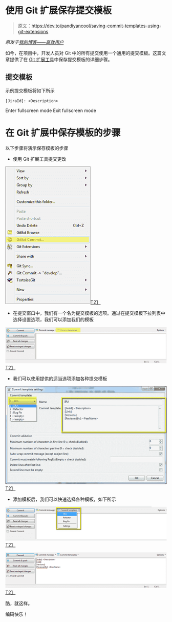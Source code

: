 # 使用 Git 扩展保存提交模板

> 原文：<https://dev.to/pandiyancool/saving-commit-templates-using-git-extensions>

*原发于[我的博客——高效用户](https://efficientuser.wordpress.com/2016/03/11/saving-commit-templates-using-git-extensions/)*

如今，在项目中，开发人员对 Git 中的所有提交使用一个通用的提交模板。这篇文章提供了在 [Git 扩展工具](https://code.google.com/p/gitextensions/)中保存提交模板的详细步骤。

## 提交模板

示例提交模板将如下所示

```
[JiraId]: <Description> 
```

Enter fullscreen mode Exit fullscreen mode

# 在 Git 扩展中保存模板的步骤

以下步骤将演示保存模板的步骤

*   使用 Git 扩展工具提交更改

[![1](img/dd009036a9d32daab15bd23e67ea7df2.png)T2】](https://res.cloudinary.com/practicaldev/image/fetch/s--kZKhBbZz--/c_limit%2Cf_auto%2Cfl_progressive%2Cq_auto%2Cw_880/https://efficientuser.files.wordpress.com/2016/03/saving-commit-1.png)

*   在提交窗口中，我们有一个名为提交模板的选项。通过在提交模板下拉列表中选择设置选项，我们可以添加我们的模板

[![2](img/de3e8c2c9a030f02902040f20dae848d.png)T2】](https://res.cloudinary.com/practicaldev/image/fetch/s--J_jLE0tk--/c_limit%2Cf_auto%2Cfl_progressive%2Cq_auto%2Cw_880/https://efficientuser.files.wordpress.com/2016/03/saving-commit-2.png%3Fw%3D636)

*   我们可以使用提供的适当选项添加各种提交模板

[![3](img/4f40e3c7b838b4bbb853ca785c2e5ce6.png)T2】](https://res.cloudinary.com/practicaldev/image/fetch/s--zJRm-iNw--/c_limit%2Cf_auto%2Cfl_progressive%2Cq_auto%2Cw_880/https://efficientuser.files.wordpress.com/2016/03/saving-commit-3.png%3Fw%3D636)

*   添加模板后，我们可以快速选择各种模板，如下所示

[![4](img/386f51f9dd0ef22817b4305eb63db3fe.png)T2】](https://res.cloudinary.com/practicaldev/image/fetch/s--decqZm0t--/c_limit%2Cf_auto%2Cfl_progressive%2Cq_auto%2Cw_880/https://efficientuser.files.wordpress.com/2016/03/saving-commit-4.png%3Fw%3D636)

[![5](img/50e4f268772e18788fe137ebc51ba8e5.png)T2】](https://res.cloudinary.com/practicaldev/image/fetch/s--pXX-OU_M--/c_limit%2Cf_auto%2Cfl_progressive%2Cq_auto%2Cw_880/https://efficientuser.files.wordpress.com/2016/03/saving-commit-5.png%3Fw%3D636)

酷，就这样。

编码快乐！